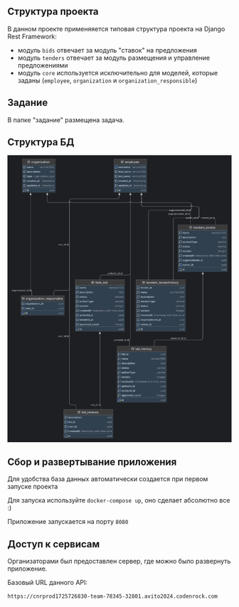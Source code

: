 ## Структура проекта
В данном проекте применяяется типовая структура проекта на Django Rest Framework:
- модуль `bids` отвечает за модуль "ставок" на предложения
- модуль `tenders` отвечает за модуль размещения и управление предложениями
- модуль `core` используется исключительно для моделей, которые заданы (`employee`, `organization` и `organization_responsible`)
## Задание
В папке "задание" размещена задача.

## Структура БД

![dbdata.png](dbdata.png)

## Сбор и развертывание приложения

Для удобства база данных автоматически создается при первом запуске проекта

Для запуска используйте `docker-compose up`, оно сделает абсолютно все :)

Приложение запускается на порту `8080`

## Доступ к сервисам

Организаторами был предоставлен сервер, где можно было развернуть приложение. 

Базовый URL данного API:
```
https://cnrprod1725726830-team-78345-32801.avito2024.codenrock.com
```

